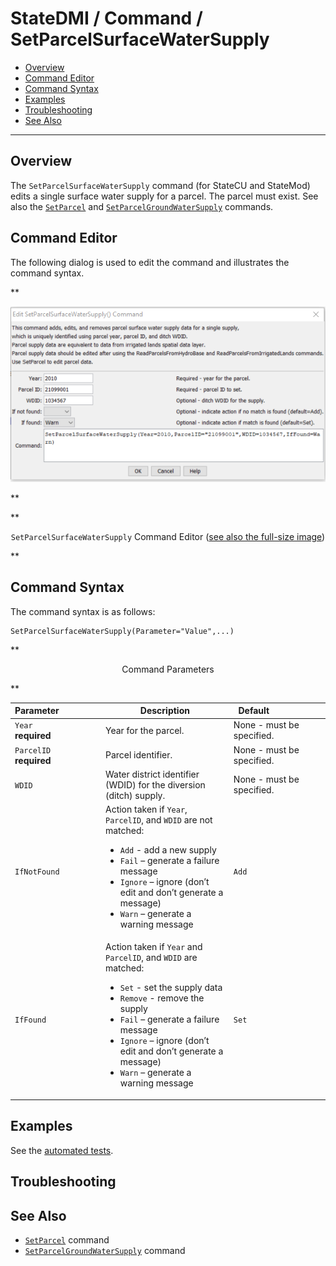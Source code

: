 # StateDMI / Command / SetParcelSurfaceWaterSupply #

* [Overview](#overview)
* [Command Editor](#command-editor)
* [Command Syntax](#command-syntax)
* [Examples](#examples)
* [Troubleshooting](#troubleshooting)
* [See Also](#see-also)

-------------------------

## Overview ##

The `SetParcelSurfaceWaterSupply` command (for StateCU and StateMod) edits a single surface water
supply for a parcel.  The parcel must exist.
See also the [`SetParcel`](../SetParcel/SetParcel.md) and
[`SetParcelGroundWaterSupply`](../SetParcelGroundWaterSupply/SetParcelGroundWaterSupply.md) commands.

## Command Editor ##

The following dialog is used to edit the command and illustrates the command syntax.

**<p style="text-align: center;">
![SetParcelSurfaceWaterSupply](SetParcelSurfaceWaterSupply.png)
</p>**

**<p style="text-align: center;">
`SetParcelSurfaceWaterSupply` Command Editor (<a href="../SetParcelSurfaceWaterSupply.png">see also the full-size image</a>)
</p>**

## Command Syntax ##

The command syntax is as follows:

```text
SetParcelSurfaceWaterSupply(Parameter="Value",...)
```
**<p style="text-align: center;">
Command Parameters
</p>**

| **Parameter**&nbsp;&nbsp;&nbsp;&nbsp;&nbsp;&nbsp;&nbsp;&nbsp;&nbsp;&nbsp;&nbsp;&nbsp;&nbsp;&nbsp;&nbsp;&nbsp; | **Description** | **Default**&nbsp;&nbsp;&nbsp;&nbsp;&nbsp;&nbsp;&nbsp;&nbsp;&nbsp;&nbsp;&nbsp;&nbsp;&nbsp;&nbsp;&nbsp;&nbsp;&nbsp;&nbsp;&nbsp;&nbsp; |
| --------------|-----------------|----------------- |
| `Year`<br>**required**| Year for the parcel. | None - must be specified. |
| `ParcelID`<br>**required**| Parcel identifier. | None - must be specified. |
| `WDID` | Water district identifier (WDID) for the diversion (ditch) supply. | None - must be specified. |
| `IfNotFound` | Action taken if `Year`, `ParcelID`, and `WDID` are not matched:<ul><li>`Add` - add a new supply</li><li>`Fail` – generate a failure message</li><li>`Ignore` – ignore (don’t edit and don’t generate a message)</li><li>`Warn` – generate a warning message</li></ul> | `Add` |
| `IfFound` | Action taken if `Year` and `ParcelID`, and `WDID` are matched:<ul><li>`Set` - set the supply data</li><li>`Remove` - remove the supply</li><li>`Fail` – generate a failure message</li><li>`Ignore` – ignore (don’t edit and don’t generate a message)</li><li>`Warn` – generate a warning message</li></ul> | `Set` |

## Examples ##

See the [automated tests](https://github.com/OpenCDSS/cdss-app-statedmi-test/tree/master/test/regression/commands/SetParcelSurfaceWaterSupply).

## Troubleshooting ##

## See Also ##

* [`SetParcel`](../SetParcel/SetParcel.md) command
* [`SetParcelGroundWaterSupply`](../SetParcelGroundWaterSupply/SetParcelGroundWaterSupply.md) command
